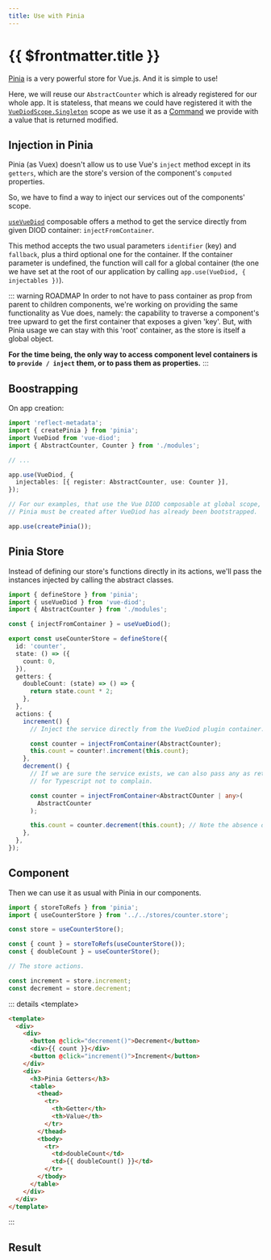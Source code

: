 ```yaml
---
title: Use with Pinia
---
```


# {{ $frontmatter.title }}

[Pinia](https://pinia.vuejs.org/) is a very powerful store for Vue.js.
And it is simple to use!

Here, we will reuse our `AbstractCounter` which is already registered for our
whole app. It is stateless, that means we could have registered it with the
[`VueDiodScope.Singleton`](../../getting-started/configuration.md#vuediodscope)
scope as we use it as a
[Command](https://refactoring.guru/design-patterns/command) we provide with
a value that is returned modified.

## Injection in Pinia

Pinia (as Vuex) doesn't allow us to use Vue's `inject` method except in its
`getters`, which are the store's version of the component's `computed`
properties.

So, we have to find a way to inject our services out of the components' scope.

[`useVueDiod`](../../composable-and-builder/use-vue-diod.md) composable offers
a method to get the service directly from given DIOD container:
`injectFromContainer`.

This method accepts the two usual parameters `identifier` (key) and `fallback`,
plus a third optional one for the container. If the container parameter is
undefined, the function will call for a global container (the one we have set at
the root of our application by calling `app.use(VueDiod, { injectables })`).

::: warning ROADMAP
In order to not have to pass container as prop from parent to children
components, we're working on providing the same functionality as Vue does,
namely: the capability to traverse a component's tree upward to get the first
container that exposes a given 'key'. But, with Pinia usage we can stay with
this 'root' container, as the store is itself a global object.

**For the time being, the only way to access component level containers is to
`provide / inject` them, or to pass them as properties.**
:::

## Boostrapping

On app creation:

```typescript
import 'reflect-metadata';
import { createPinia } from 'pinia';
import VueDiod from 'vue-diod';
import { AbstractCounter, Counter } from './modules';

// ...

app.use(VueDiod, {
  injectables: [{ register: AbstractCounter, use: Counter }],
});

// For our examples, that use the Vue DIOD composable at global scope,
// Pinia must be created after VueDiod has already been bootstrapped.

app.use(createPinia());
```

## Pinia Store

Instead of defining our store's functions directly in its actions, we'll
pass the instances injected by calling the abstract classes.

```typescript
import { defineStore } from 'pinia';
import { useVueDiod } from 'vue-diod';
import { AbstractCounter } from './modules';

const { injectFromContainer } = useVueDiod();

export const useCounterStore = defineStore({
  id: 'counter',
  state: () => ({
    count: 0,
  }),
  getters: {
    doubleCount: (state) => () => {
      return state.count * 2;
    },
  },
  actions: {
    increment() {
      // Inject the service directly from the VueDiod plugin container.

      const counter = injectFromContainer(AbstractCounter);
      this.count = counter!.increment(this.count);
    },
    decrement() {
      // If we are sure the service exists, we can also pass any as return type,
      // for Typescript not to complain.

      const counter = injectFromContainer<AbstractCOunter | any>(
        AbstractCounter
      );

      this.count = counter.decrement(this.count); // Note the absence of the '!'
    },
  },
});
```

## Component

Then we can use it as usual with Pinia in our components.

```typescript
import { storeToRefs } from 'pinia';
import { useCounterStore } from '../../stores/counter.store';

const store = useCounterStore();

const { count } = storeToRefs(useCounterStore());
const { doubleCount } = useCounterStore();

// The store actions.

const increment = store.increment;
const decrement = store.decrement;
```

::: details \<template\>

```html
<template>
  <div>
    <div>
      <button @click="decrement()">Decrement</button>
      <div>{{ count }}</div>
      <button @click="increment()">Increment</button>
    </div>
    <div>
      <h3>Pinia Getters</h3>
      <table>
        <thead>
          <tr>
            <th>Getter</th>
            <th>Value</th>
          </tr>
        </thead>
        <tbody>
          <tr>
            <td>doubleCount</td>
            <td>{{ doubleCount() }}</td>
          </tr>
        </tbody>
      </table>
    </div>
  </div>
</template>
```

:::

## Result

<script setup>
import PiniaComponent from '../../.vitepress/theme/examples-components/pinia/pinia.component.vue';
</script>

<div style="width: 100%; display: flex; justify-content: center; margin: 4rem 0;">
  <PiniaComponent />
</div>
